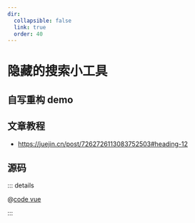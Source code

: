 ```yaml
---
dir:
  collapsible: false
  link: true
  order: 40
---
```


<script setup>
import HiddenSearchWidget from "@docs/50projects50days-vue3/04-hidden-search-widget/hidden-search-widget.vue";
</script>

# 隐藏的搜索小工具

## 自写重构 demo

<HiddenSearchWidget />

## 文章教程

- https://juejin.cn/post/7262726113083752503#heading-12

## 源码

::: details

@[code vue](./hidden-search-widget.vue)

:::
